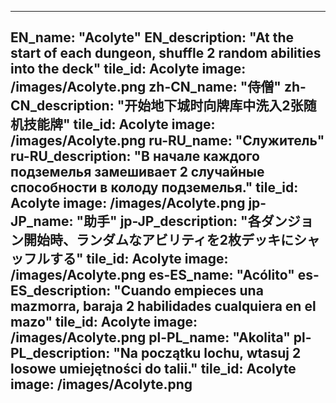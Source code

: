 ---

EN_name: "Acolyte"
EN_description: "At the start of each dungeon, shuffle 2 random abilities into the deck"
tile_id: Acolyte
image: /images/Acolyte.png
zh-CN_name: "侍僧"
zh-CN_description: "开始地下城时向牌库中洗入2张随机技能牌"
tile_id: Acolyte
image: /images/Acolyte.png
ru-RU_name: "Служитель"
ru-RU_description: "В начале каждого подземелья замешивает 2 случайные способности в колоду подземелья."
tile_id: Acolyte
image: /images/Acolyte.png
jp-JP_name: "助手"
jp-JP_description: "各ダンジョン開始時、ランダムなアビリティを2枚デッキにシャッフルする"
tile_id: Acolyte
image: /images/Acolyte.png
es-ES_name: "Acólito"
es-ES_description: "Cuando empieces una mazmorra, baraja 2 habilidades cualquiera en el mazo"
tile_id: Acolyte
image: /images/Acolyte.png
pl-PL_name: "Akolita"
pl-PL_description: "Na początku lochu, wtasuj 2 losowe umiejętności do talii."
tile_id: Acolyte
image: /images/Acolyte.png
---